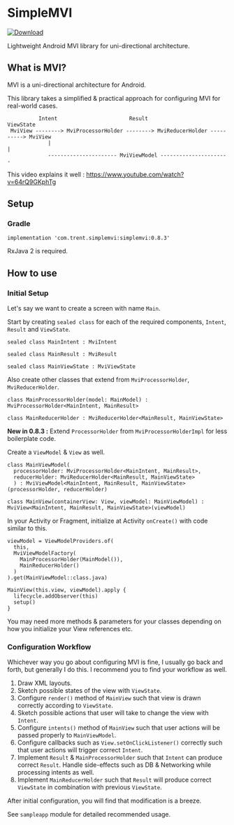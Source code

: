 # SimpleMVI
[ ![Download](https://api.bintray.com/packages/trent-dev/com.trent.simplemvi/simplemvi/images/download.svg) ](https://bintray.com/trent-dev/com.trent.simplemvi/simplemvi/_latestVersion)

Lightweight Android MVI library for uni-directional architecture.

## What is MVI?

MVI is a uni-directional architecture for Android.

This library takes a simplified & practical approach for configuring MVI for real-world cases.

```
          Intent                       Result                    ViewState
 MviView --------> MviProcessorHolder --------> MviReducerHolder ----------> MviView
             |                                                        |
             ---------------------- MviViewModel ----------------------
```

This video explains it well : https://www.youtube.com/watch?v=64rQ9GKphTg

## Setup

### Gradle

```
implementation 'com.trent.simplemvi:simplemvi:0.8.3'
```

RxJava 2 is required.

## How to use

### Initial Setup

Let's say we want to create a screen with name `Main`.

Start by creating `sealed class` for each of the required components, `Intent`, `Result` and `ViewState`.

```
sealed class MainIntent : MviIntent

sealed class MainResult : MviResult

sealed class MainViewState : MviViewState
```

Also create other classes that extend from `MviProcessorHolder`, `MviReducerHolder`.

```
class MainProcessorHolder(model: MainModel) : MviProcessorHolder<MainIntent, MainResult>

class MainReducerHolder : MviReducerHolder<MainResult, MainViewState>
```

**New in 0.8.3 :** Extend `ProcessorHolder` from `MviProcessorHolderImpl` for less boilerplate code.

Create a `ViewModel` & `View` as well.

```
class MainViewModel(
  processorHolder: MviProcessorHolder<MainIntent, MainResult>,
  reducerHolder: MviReducerHolder<MainResult, MainViewState>
  ) : MviViewModel<MainIntent, MainResult, MainViewState>(processorHolder, reducerHolder)

class MainView(containerView: View, viewModel: MainViewModel) : MviView<MainIntent, MainResult, MainViewState>(viewModel)
```

In your Activity or Fragment, initialize at Activity `onCreate()` with code similar to this.

```
viewModel = ViewModelProviders.of(
  this,
  MviViewModelFactory(
    MainProcessorHolder(MainModel()),
    MainReducerHolder()
  )
).get(MainViewModel::class.java)

MainView(this.view, viewModel).apply {
  lifecycle.addObserver(this)
  setup()
}
```

You may need more methods & parameters for your classes depending on how you initialize your View references etc.

### Configuration Workflow

Whichever way you go about configuring MVI is fine, I usually go back and forth, but generally I do this.
I recommend you to find your workflow as well.

1. Draw XML layouts.
2. Sketch possible states of the view with `ViewState`.
3. Configure `render()` method of `MainView` such that view is drawn correctly according to `ViewState`.
4. Sketch possible actions that user will take to change the view with `Intent`.
5. Configure `intents()` method of `MainView` such that user actions will be passed properly to `MainViewModel`.
6. Configure callbacks such as `View.setOnClickListener()` correctly such that user actions will trigger correct `Intent`.
7. Implement `Result` & `MainProcessorHolder` such that `Intent` can produce correct `Result`. Handle side-effects such as DB & Networking while processing intents as well.
8. Implement `MainReducerHolder` such that `Result` will produce correct `ViewState` in combination with previous `ViewState`.

After initial configuration, you will find that modification is a breeze.

See `sampleapp` module for detailed recommended usage.
